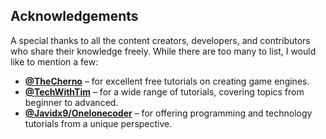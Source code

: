 ## Acknowledgements

A special thanks to all the content creators, developers, and contributors who share their knowledge freely. While there are too many to list, I would like to mention a few:

- **[@TheCherno](https://www.youtube.com/@TheCherno)** – for excellent free tutorials on creating game engines.
- **[@TechWithTim](https://www.youtube.com/@TechWithTim)** – for a wide range of tutorials, covering topics from beginner to advanced.
- **[@Javidx9/Onelonecoder](https://www.onelonecoder.com)** – for offering programming and technology tutorials from a unique perspective.
